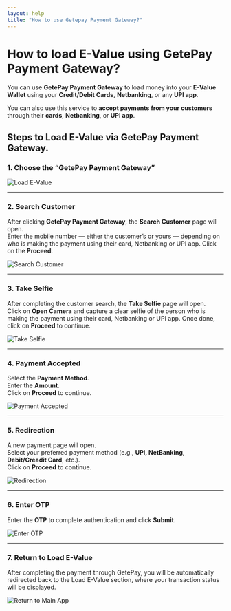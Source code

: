 ```yaml
---
layout: help
title: "How to use Getepay Payment Gateway?"
---
```


# How to load E-Value using GetePay Payment Gateway?

You can use **GetePay Payment Gateway** to load money into your **E-Value Wallet** using your **Credit/Debit Cards**, **Netbanking**, or any **UPI app**.

You can also use this service to **accept payments from your customers** through their **cards**, **Netbanking**, or **UPI app**.

## Steps to Load E-Value via GetePay Payment Gateway.

### 1. Choose the “GetePay Payment Gateway”

![Load E-Value](../images/help/getepay/Load_E-Value.png)

---

### 2. Search Customer

After clicking **GetePay Payment Gateway**, the **Search Customer** page will open.  
Enter the mobile number — either the customer’s or yours — depending on who is making the payment using their card, Netbanking or UPI app. 
Click on the **Proceed**.

![Search Customer](../images/help/getepay/Search_customer.png)

---

### 3. Take Selfie

After completing the customer search, the **Take Selfie** page will open.  
Click on **Open Camera** and capture a clear selfie of the person who is making the payment using their card, Netbanking or UPI app. 
Once done, click on **Proceed** to continue.

![Take Selfie](../images/help/getepay/Take_Selfie.png)

---

### 4. Payment Accepted

Select the **Payment Method**.  
Enter the **Amount**.  
Click on **Proceed** to continue.

![Payment Accepted](../images/help/getepay/payment_accepted.png)

---

### 5. Redirection

A new payment page will open.  
Select your preferred payment method (e.g., **UPI, NetBanking, Debit/Creadit Card**, etc.).  
Click on **Proceed** to continue.

![Redirection](../images/help/getepay/Redirection.png)

---

### 6. Enter OTP
Enter the **OTP** to complete authentication and click **Submit**.

![Enter OTP](../images/help/getepay/Enter_OTP.png)

---

### 7. Return to Load E-Value
After completing the payment through GetePay, you will be automatically redirected back to the Load E-Value section, where your transaction status will be displayed.

![Return to Main App](../images/help/getepay/Main_Page.png)

